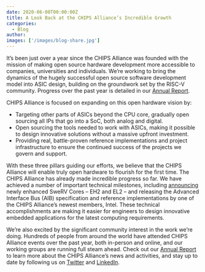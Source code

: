 ```yaml
---
date: 2020-06-08T00:00:00Z
title: A Look Back at the CHIPS Alliance’s Incredible Growth
categories:
  - Blog
author:
images: ['/images/blog-share.jpg']
---
```

It’s been just over a year since the CHIPS Alliance was founded with the mission of making open source hardware development more accessible to companies, universities and individuals. We’re working to bring the dynamics of the hugely successful open source software development model into ASIC design, building on the groundwork set by the RISC-V community. Progress over the past year is detailed in our [Annual Report](https://chipsalliance.org/chips-alliance-2020-annual-report/). 

 CHIPS Alliance is focused on expanding on this open hardware vision by:

- Targeting other parts of ASICs beyond the CPU core, gradually open sourcing all IPs that go into a SoC, both analog and digital.
- Open sourcing the tools needed to work with ASICs, making it possible to design innovative solutions without a massive upfront investment.
- Providing real, battle-proven reference implementations and project infrastructure to ensure the continued success of the projects we govern and support.

With these three pillars guiding our efforts, we believe that the CHIPS Alliance will enable truly open hardware to flourish for the first time. The CHIPS Alliance has already made incredible progress so far. We have achieved a number of important technical milestones, including [announcing](https://chipsalliance.org/announcement/2020/05/14/newly-enhanced-swerv-cores/) newly enhanced SweRV Cores – EH2 and EL2 – and releasing the Advanced Interface Bus (AIB) specification and reference implementations by one of the CHIPS Alliance’s newest members, Intel. These technical accomplishments are making it easier for engineers to design innovative embedded applications for the latest computing requirements.

We’re also excited by the significant community interest in the work we’re doing. Hundreds of people from around the world have attended CHIPS Alliance events over the past year, both in-person and online, and our working groups are running full steam ahead. Check out our [Annual Report](https://chipsalliance.org/chips-alliance-2020-annual-report/) to learn more about the CHIPS Alliance’s news and activities, and stay up to date by following us on [Twitter](https://twitter.com/chipsalliance) and [LinkedIn](https://www.linkedin.com/company/chipsalliance).
